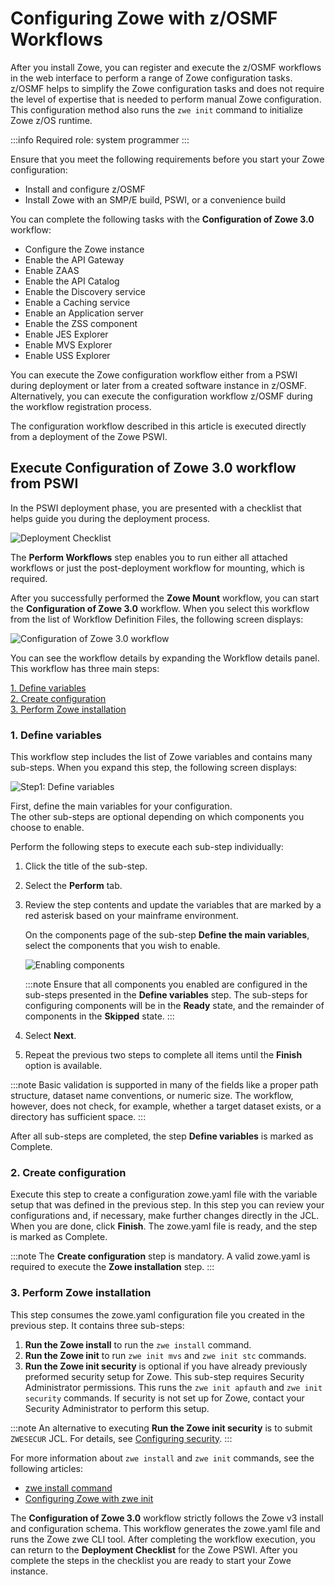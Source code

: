 # Configuring Zowe with z/OSMF Workflows

After you install Zowe, you can register and execute the z/OSMF workflows in the web interface to perform a range of
Zowe configuration tasks. z/OSMF helps to simplify the Zowe configuration tasks and does not require the level of
expertise that is needed to perform manual Zowe configuration. This configuration method also runs the `zwe init`
command to initialize Zowe z/OS runtime.

:::info Required role: system programmer
:::

Ensure that you meet the following requirements before you start your Zowe configuration:

- Install and configure z/OSMF
- Install Zowe with an SMP/E build, PSWI, or a convenience build

You can complete the following tasks with the **Configuration of Zowe 3.0** workflow:

- Configure the Zowe instance
- Enable the API Gateway
- Enable ZAAS
- Enable the API Catalog
- Enable the Discovery service
- Enable a Caching service
- Enable an Application server
- Enable the ZSS component
- Enable JES Explorer
- Enable MVS Explorer
- Enable USS Explorer

You can execute the Zowe configuration workflow either from a PSWI during deployment or later from a created software
instance in z/OSMF. Alternatively, you can execute the configuration workflow z/OSMF during the workflow registration
process.

The configuration workflow described in this article is executed directly from a deployment of the Zowe PSWI.

## Execute Configuration of Zowe 3.0 workflow from PSWI

In the PSWI deployment phase, you are presented with a checklist that helps guide you during the deployment process.

![Deployment Checklist](../images/zosmf/perform-workflows.png)

The **Perform Workflows** step enables you to run either all attached workflows or just the
post-deployment workflow for mounting, which is required.

After you successfully performed the **Zowe Mount** workflow, you can start the **Configuration of Zowe 3.0** workflow.
When you select this workflow from the list of Workflow Definition Files, the following screen displays: 

![Configuration of Zowe 3.0 workflow](../images/zosmf/workflow-zoweConfiguration.png)

You can see the workflow details by expanding the Workflow details panel.
This workflow has three main steps:

[1. Define variables](#1-define-variables)  
[2. Create configuration](#2-create-configuration)  
[3. Perform Zowe installation](#3-perform-zowe-installation)

### 1. **Define variables**

This workflow step includes the list of Zowe variables and contains many sub-steps.
When you expand this step, the following screen displays: 

![Step1: Define variables](../images/zosmf/workflow-defineVariables.png)

First, define the main variables for your configuration.   
The other sub-steps are optional depending on which components you choose to enable.

Perform the following steps to execute each sub-step individually:

1. Click the title of the sub-step.
2. Select the **Perform** tab.
3. Review the step contents and update the variables that are marked by a red asterisk based on your mainframe environment.

   On the components page of the sub-step **Define the main variables**, select the components that you wish to enable. 

    ![Enabling components](../images/zosmf/workflow-componentsVariables.png)

   :::note
   Ensure that all components you enabled are  configured in the sub-steps presented in the **Define variables** step. 
   The sub-steps for configuring components will be in the **Ready** state, and the remainder of components in the **Skipped** state.
   :::

4. Select **Next**. 
5. Repeat the previous two steps to complete all items until the **Finish** option is available.

:::note
Basic validation is supported in many of the fields like a proper path structure, dataset name conventions, or numeric size.
The workflow, however, does not check, for example, whether a target dataset exists, or a directory has sufficient space.
:::

After all sub-steps are completed, the step **Define variables** is marked as Complete.

### 2. **Create configuration**

Execute this step to create a configuration zowe.yaml file with the variable setup that was defined in the previous step. 
In this step you can review your configurations and, if necessary, make further changes directly in the JCL. 
When you are done, click **Finish**. The zowe.yaml file is ready, and the step is marked as Complete.

:::note
The **Create configuration** step is mandatory. A valid zowe.yaml is required to execute the **Zowe installation** step.
:::

### 3. **Perform Zowe installation**

This step consumes the zowe.yaml configuration file you created in the previous step. It contains three sub-steps:

1. **Run the Zowe install** to run the `zwe install` command.
2. **Run the Zowe init** to run `zwe init mvs` and `zwe init stc` commands.
3. **Run the Zowe init security** is optional if you have already previously preformed security setup for Zowe. This sub-step requires Security Administrator permissions. This runs the `zwe init apfauth` and `zwe init security` commands. If security is not set up for Zowe, contact your Security Administrator to perform this setup.

:::note
An alternative to executing **Run the Zowe init security** is to submit `ZWESECUR` JCL. For details, see [Configuring security](configuring-security.md).
:::

For more information about `zwe install` and `zwe init` commands, see the following articles:
* [zwe install command](../appendix/zwe_server_command_reference/zwe/zwe-install.md)
* [Configuring Zowe with zwe init](initialize-zos-system.md)

The **Configuration of Zowe 3.0** workflow strictly follows the Zowe v3 install and configuration schema. This workflow generates the zowe.yaml file and runs the Zowe zwe CLI tool.
After completing the workflow execution, you can return to the **Deployment Checklist** for the Zowe PSWI. 
After you complete the steps in the checklist you are ready to start your Zowe instance.
